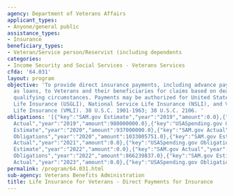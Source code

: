 ```yaml
---
agency: Department of Veterans Affairs
applicant_types:
- Anyone/general public
assistance_types:
- Insurance
beneficiary_types:
- Veteran/Service person/Reservist (including dependents
categories:
- Income Security and Social Services - Veterans Services
cfda: '64.031'
layout: program
objective: 'To provide direct insurance payments, including advance payments disbursed
  as loans, to Veterans and their beneficiaries for claims based on death or other
  qualifying circumstances. Payments may be authorized for United States Government
  Life Insurance (USGLI), National Service Life Insurance (NSLI), and Veterans Mortgage
  Life Insurance (VMLI). 38 U.S.C. 1901-1963; 38 U.S.C. 2106. '
obligations: '[{"key":"SAM.gov Estimate","year":"2019","amount":0.0},{"key":"SAM.gov
  Actual","year":"2019","amount":980000000.0},{"key":"USASpending.gov Obligations","year":"2019","amount":1135267234.0},{"key":"SAM.gov
  Estimate","year":"2020","amount":937000000.0},{"key":"SAM.gov Actual","year":"2020","amount":0.0},{"key":"USASpending.gov
  Obligations","year":"2020","amount":1033005751.0},{"key":"SAM.gov Estimate","year":"2021","amount":834000000.0},{"key":"SAM.gov
  Actual","year":"2021","amount":0.0},{"key":"USASpending.gov Obligations","year":"2021","amount":1009544419.0},{"key":"SAM.gov
  Estimate","year":"2022","amount":0.0},{"key":"SAM.gov Actual","year":"2022","amount":722699000.0},{"key":"USASpending.gov
  Obligations","year":"2022","amount":866239837.0},{"key":"SAM.gov Estimate","year":"2023","amount":624829000.0},{"key":"SAM.gov
  Actual","year":"2023","amount":0.0},{"key":"USASpending.gov Obligations","year":"2023","amount":521423146.0}]'
permalink: /program/64.031.html
sub-agency: Veterans Benefits Administration
title: Life Insurance for Veterans - Direct Payments for Insurance
---
```

